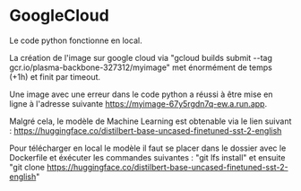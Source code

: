 # GoogleCloud

Le code python fonctionne en local. 

La création de l'image sur google cloud via "gcloud builds submit --tag gcr.io/plasma-backbone-327312/myimage" met énormément de temps (+1h) et finit par timeout. 

Une image avec une erreur dans le code python a réussi à être mise en ligne à l'adresse suivante https://myimage-67y5rgdn7q-ew.a.run.app.

Malgré cela, le modèle de Machine Learning est obtenable via le lien suivant : https://huggingface.co/distilbert-base-uncased-finetuned-sst-2-english

Pour télécharger en local le modèle il faut se placer dans le dossier avec le Dockerfile et éxécuter les commandes suivantes : "git lfs install" et ensuite "git clone https://huggingface.co/distilbert-base-uncased-finetuned-sst-2-english"
